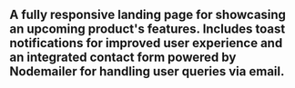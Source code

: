 ## A fully responsive landing page for showcasing an upcoming product's features. Includes toast notifications for improved user experience and an integrated contact form powered by Nodemailer for handling user queries via email.